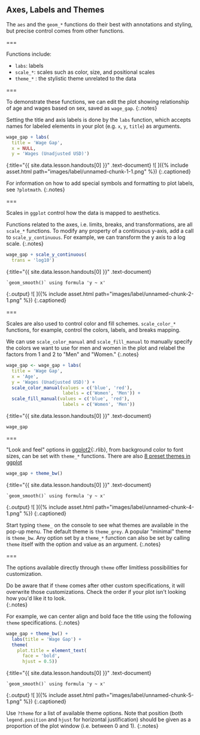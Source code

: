 ---
---

## Axes, Labels and Themes

The `aes` and the `geom_*` functions do their best with annotations and styling,
but precise control comes from other functions. 

===

Functions include:

- `labs`: labels
- `scale_*`: scales such as color, size, and positional scales
- `theme_*` : the stylistic theme unrelated to the data

===

To demonstrate these functions, we can edit the plot showing relationship of age and wages based on sex, saved as `wage_gap`. 
{:.notes}

Setting the title and axis labels is done by the `labs` function, which accepts names for
labeled elements in your plot (e.g. `x`, `y`, `title`) as arguments.



~~~r
wage_gap + labs(
  title = 'Wage Gap',
  x = NULL,
  y = 'Wages (Unadjusted USD)')
~~~
{:title="{{ site.data.lesson.handouts[0] }}" .text-document}
![ ]({% include asset.html path="images/label/unnamed-chunk-1-1.png" %})
{:.captioned}

For information on how to add special symbols and formatting to plot labels, see
`?plotmath`.
{:.notes}

===

Scales in `ggplot` control how the data is mapped to aesthetics. 

Functions related to the axes, i.e.  limits, breaks, and transformations,
are all `scale_*` functions. To modify any property of a continuous y-axis, add
a call to `scale_y_continuous`. For example, we can transform the y axis to a log scale.
{:.notes}



~~~r
wage_gap + scale_y_continuous(
  trans = 'log10')
~~~
{:title="{{ site.data.lesson.handouts[0] }}" .text-document}


~~~
`geom_smooth()` using formula 'y ~ x'
~~~
{:.output}
![ ]({% include asset.html path="images/label/unnamed-chunk-2-1.png" %})
{:.captioned}

===

Scales are also used to control color and fill schemes. `scale_color_*` functions, for example, control the colors, labels, and breaks mapping.

We can use `scale_color_manual` and `scale_fill_manual` to manually specify the colors we want to use for men and women in the plot and relabel the factors from 1 and 2 to "Men" and "Women."
{:.notes}




~~~r
wage_gap <- wage_gap + labs(
  title = 'Wage Gap',
  x = 'Age',
  y = 'Wages (Unadjusted USD)') + 
  scale_color_manual(values = c('blue', 'red'), 
                     labels = c('Women', 'Men')) + 
  scale_fill_manual(values = c('blue', 'red'), 
                     labels = c('Women', 'Men')) 
~~~
{:title="{{ site.data.lesson.handouts[0] }}" .text-document}


```
wage_gap
```
===

"Look and feel" options in [ggplot2](){:.rlib}, from background color to font
sizes, can be set with `theme_*` functions. There are also [8 preset themes in ggplot](https://ggplot2.tidyverse.org/reference/ggtheme.html)



~~~r
wage_gap + theme_bw()
~~~
{:title="{{ site.data.lesson.handouts[0] }}" .text-document}


~~~
`geom_smooth()` using formula 'y ~ x'
~~~
{:.output}
![ ]({% include asset.html path="images/label/unnamed-chunk-4-1.png" %})
{:.captioned}

Start typing `theme_` on the console to see what themes are available in the
pop-up menu. The default theme is `theme_grey`. A popular "minimal" theme is
`theme_bw`. Any option set by a `theme_*` function can also be set by calling
`theme` itself with the option and value as an argument.
{:.notes}

===

The options available directly through `theme` offer limitless possibilities
for customization.

Do be aware that if `theme` comes after other custom specifications, it will overwrite
those customizations.  Check the order if your plot isn't looking how you'd like it to look.  
{:.notes}

For example, we can center align and bold face the title using the following `theme` specifications.
{:.notes}



~~~r
wage_gap + theme_bw() +
  labs(title = 'Wage Gap') +
  theme(
    plot.title = element_text(
      face = 'bold',
      hjust = 0.5))
~~~
{:title="{{ site.data.lesson.handouts[0] }}" .text-document}


~~~
`geom_smooth()` using formula 'y ~ x'
~~~
{:.output}
![ ]({% include asset.html path="images/label/unnamed-chunk-5-1.png" %})
{:.captioned}

Use `?theme` for a list of available theme options. Note that position (both
`legend.position` and `hjust` for horizontal justification) should be given as a
proportion of the plot window (i.e. between 0 and 1).
{:.notes}
